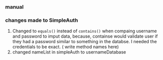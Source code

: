 ### manual



### changes made to SimpleAuth
  1. Changed to `equals()` instead of `contains()` when compaing username and password to imput data, because, containse would validate user if they had a password similar to something in the databse. I needed the credentials to be exact. ( write method names here)
  2. changed nameList in simpleAuth to usernameDatabase
